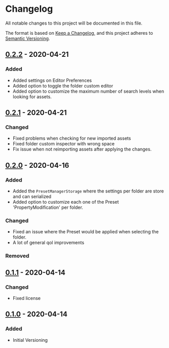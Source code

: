 # Changelog
All notable changes to this project will be documented in this file.

The format is based on [Keep a Changelog](https://keepachangelog.com/en/1.0.0/),
and this project adheres to [Semantic Versioning](https://semver.org/spec/v2.0.0.html).


## [0.2.2] - 2020-04-21
### Added
- Added settings on Editor Preferences
- Added option to toggle the folder custom editor
- Added option to customize the maximum number of search levels when looking for assets.

## [0.2.1] - 2020-04-21
### Changed
- Fixed problems when checking for new imported assets
- Fixed folder custom inspector with wrong space
- Fix issue when not reimporting assets after applying the changes.

## [0.2.0] - 2020-04-16
### Added
- Added the `PresetManagerStorage` where the settings per folder are store and can serialized
- Added option to customize each one of the Preset 'PropertyModification' per folder.

### Changed
- Fixed an issue where the Preset would be applied when selecting the folder.
- A lot of general qol improvements

### Removed

## [0.1.1] - 2020-04-14
### Changed
- Fixed license

## [0.1.0] - 2020-04-14
### Added
- Initial Versioning

[0.2.2]: https://github.com/badawe/PresetManager/releases/tag/v0.2.2
[0.2.1]: https://github.com/badawe/PresetManager/releases/tag/v0.2.1
[0.2.0]: https://github.com/badawe/PresetManager/releases/tag/v0.2.0
[0.1.1]: https://github.com/badawe/PresetManager/releases/tag/v0.1.1
[0.1.0]: https://github.com/badawe/PresetManager/releases/tag/v0.1.0
